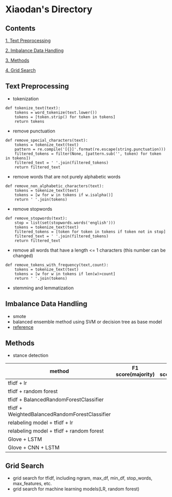 # Xiaodan's Directory

## Contents
[1. Text Preprocessing](#Text-Preprocessing)

[2. Imbalance Data Handling](#Imbalance-Data-Handling)

[3. Methods](#Methods)

[4. Grid Search](#Grid-Search)


## Text Preprocessing
* tokenization
```
def tokenize_text(text):
    tokens = word_tokenize(text.lower())
    tokens = [token.strip() for token in tokens]
    return tokens
```
* remove punctuation
```
def remove_special_characters(text):
    tokens = tokenize_text(text)
    pattern = re.compile('[{}]'.format(re.escape(string.punctuation)))
    filtered_tokens = filter(None, [pattern.sub('', token) for token in tokens])
    filtered_text = ' '.join(filtered_tokens)
    return filtered_text
```
* remove words that are not purely alphabetic words
```
def remove_non_alphabetic_characters(text):
    tokens = tokenize_text(text)
    tokens = [w for w in tokens if w.isalpha()]
    return ' '.join(tokens)
```
* remove stopwords
```
def remove_stopwords(text):
    stop = list(set(stopwords.words('english')))
    tokens = tokenize_text(text)
    filtered_tokens = [token for token in tokens if token not in stop]
    filtered_text = ' '.join(filtered_tokens)
    return filtered_text
```
* remove all words that have a length <= 1 characters (this number can be changed)
```
def remove_tokens_with_frequency(text,count):
    tokens = tokenize_text(text)
    tokens = [w for w in tokens if len(w)>count]
    return ' '.join(tokens)
```
* stemming and lemmatization

## Imbalance Data Handling
* smote 
* balanced ensemble method using SVM or decision tree as base model
* [reference](https://imbalanced-learn.org/en/stable/ensemble.html)


## Methods
* stance detection

| method |  F1 score(majority) | F1 score(minority) |
| ----------- | ----------- | ----------- | 
| tfidf + lr |  |
| tfidf + random forest | |
| tfidf + BalancedRandomForestClassifier | |
| tfidf + WeightedBalancedRandomForestClassifier | |
| relabeling model + tfidf + lr  | |
| relabeling model + tfidf + random forest | |
| Glove + LSTM | |
| Glove + CNN + LSTM | |


## Grid Search
* grid search for tfidf, including ngram, max_df, min_df, stop_words, max_features, etc.
* grid search for machine learning models(LR, random forest)







